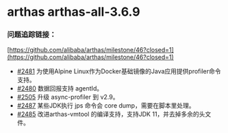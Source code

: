 # arthas arthas-all-3.6.9

### 问题追踪链接：
[https://github.com/alibaba/arthas/milestone/46?closed=1](https://github.com/alibaba/arthas/milestone/46?closed=1)

- [#2481](https://github.com/alibaba/arthas/pull/2481) 为使用Alpine Linux作为Docker基础镜像的Java应用提供profiler命令支持。
- [#2480](https://github.com/alibaba/arthas/issues/2480) 数据回报支持 agentId。
- [#2505](https://github.com/alibaba/arthas/issues/2505) 升级 async-profiler 到 v2.9。
- [#2487](https://github.com/alibaba/arthas/issues/2487) 某些JDK执行 jps 命令会 core dump，需要在脚本里处理。
- [#2485](https://github.com/alibaba/arthas/pull/2485) 改进arthas-vmtool 的编译支持，支持JDK 11，并去掉多余的头文件。
```
